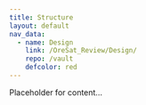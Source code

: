 ```yaml
---
title: Structure
layout: default
nav_data:
  - name: Design
    link: /OreSat_Review/Design/
    repo: /vault
    defcolor: red
---
```



Placeholder for content...
